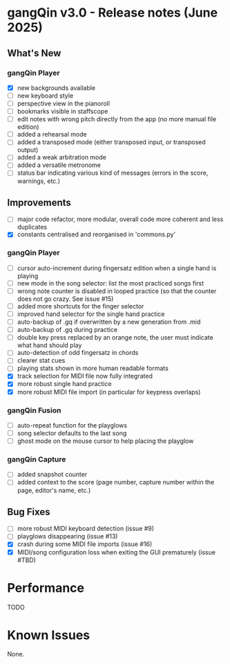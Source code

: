 # gangQin v3.0 - Release notes (June 2025)

## What's New
### gangQin Player
- [X] new backgrounds available
- [ ] new keyboard style
- [ ] perspective view in the pianoroll
- [ ] bookmarks visible in staffscope
- [ ] edit notes with wrong pitch directly from the app (no more manual file edition)
- [ ] added a rehearsal mode
- [ ] added a transposed mode (either transposed input, or transposed output)
- [ ] added a weak arbitration mode
- [ ] added a versatile metronome
- [ ] status bar indicating various kind of messages (errors in the score, warnings, etc.)

## Improvements
- [ ] major code refactor, more modular, overall code more coherent and less duplicates
- [X] constants centralised and reorganised in 'commons.py'

### gangQin Player
- [ ] cursor auto-increment during fingersatz edition when a single hand is playing
- [ ] new mode in the song selector: list the most practiced songs first
- [ ] wrong note counter is disabled in looped practice (so that the counter does not go crazy. See issue #15)
- [ ] added more shortcuts for the finger selector
- [ ] improved hand selector for the single hand practice
- [ ] auto-backup of .gq if overwritten by a new generation from .mid
- [ ] auto-backup of .gq during practice
- [ ] double key press replaced by an orange note, the user must indicate what hand should play
- [ ] auto-detection of odd fingersatz in chords
- [ ] clearer stat cues
- [ ] playing stats shown in more human readable formats
- [X] track selection for MIDI file now fully integrated
- [X] more robust single hand practice
- [X] more robust MIDI file import (in particular for keypress overlaps)

### gangQin Fusion
- [ ] auto-repeat function for the playglows
- [ ] song selector defaults to the last song
- [ ] ghost mode on the mouse cursor to help placing the playglow

### gangQin Capture
- [ ] added snapshot counter
- [ ] added context to the score (page number, capture number within the page, editor's name, etc.)

## Bug Fixes
- [ ] more robust MIDI keyboard detection (issue #9)
- [ ] playglows disappearing (issue #13)
- [X] crash during some MIDI file imports (issue #16)
- [X] MIDI/song configuration loss when exiting the GUI prematurely (issue #TBD)

# Performance
TODO

# Known Issues
None.